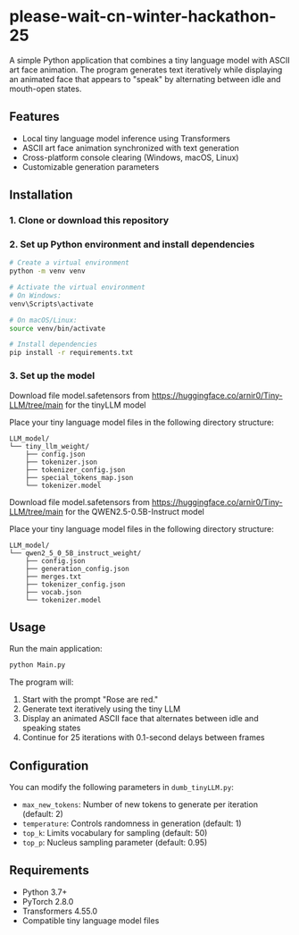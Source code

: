 # please-wait-cn-winter-hackathon-25

A simple Python application that combines a tiny language model with ASCII art face animation. The program generates text iteratively while displaying an animated face that appears to "speak" by alternating between idle and mouth-open states.

## Features

- Local tiny language model inference using Transformers
- ASCII art face animation synchronized with text generation
- Cross-platform console clearing (Windows, macOS, Linux)
- Customizable generation parameters

## Installation

### 1. Clone or download this repository

### 2. Set up Python environment and install dependencies

```bash
# Create a virtual environment
python -m venv venv

# Activate the virtual environment
# On Windows:
venv\Scripts\activate

# On macOS/Linux:
source venv/bin/activate

# Install dependencies
pip install -r requirements.txt
```

### 3. Set up the model
Download file model.safetensors from https://huggingface.co/arnir0/Tiny-LLM/tree/main for the tinyLLM model

Place your tiny language model files in the following directory structure:
```
LLM_model/
└── tiny_llm_weight/
    ├── config.json
    ├── tokenizer.json
    ├── tokenizer_config.json
    ├── special_tokens_map.json
    └── tokenizer.model
```

Download file model.safetensors from https://huggingface.co/arnir0/Tiny-LLM/tree/main for the QWEN2.5-0.5B-Instruct model

Place your tiny language model files in the following directory structure:
```
LLM_model/
└── qwen2_5_0_5B_instruct_weight/
    ├── config.json
    ├── generation_config.json
    ├── merges.txt
    ├── tokenizer_config.json
    ├── vocab.json
    └── tokenizer.model
```

## Usage

Run the main application:

```bash
python Main.py
```

The program will:
1. Start with the prompt "Rose are red."
2. Generate text iteratively using the tiny LLM
3. Display an animated ASCII face that alternates between idle and speaking states
4. Continue for 25 iterations with 0.1-second delays between frames

## Configuration

You can modify the following parameters in `dumb_tinyLLM.py`:

- `max_new_tokens`: Number of new tokens to generate per iteration (default: 2)
- `temperature`: Controls randomness in generation (default: 1)
- `top_k`: Limits vocabulary for sampling (default: 50)
- `top_p`: Nucleus sampling parameter (default: 0.95)

## Requirements

- Python 3.7+
- PyTorch 2.8.0
- Transformers 4.55.0
- Compatible tiny language model files